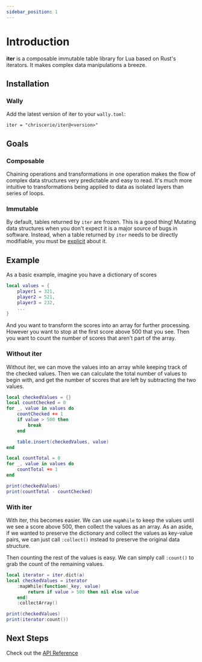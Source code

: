 ```yaml
---
sidebar_position: 1
---
```


# Introduction

**iter** is a composable immutable table library for Lua based on Rust's iterators. It makes complex data manipulations a breeze.

## Installation

### Wally

Add the latest version of iter to your `wally.toml`:

```console
iter = "chriscerie/iter@<version>"
```

## Goals

### Composable

Chaining operations and transformations in one operation makes the flow of complex data structures very predictable and easy to read. It's much more intuitive to transformations being applied to data as isolated layers than series of loops.

### Immutable

By default, tables returned by `iter` are frozen. This is a good thing! Mutating data structures when you don't expect it is a major source of bugs in software. Instead, when a table returned by `iter` needs to be directly modifiable, you must be [explicit](/iter/api/iter#asMut) about it.

## Example

As a basic example, imagine you have a dictionary of scores
```lua
local values = {
    player1 = 321,
    player2 = 521,
    player3 = 232,
    ...
}
```

And you want to transform the scores into an array for further processing. However you want to stop at the first score above 500 that you see. Then you want to count the number of scores that aren't part of the array.

### Without iter
Without iter, we can move the values into an array while keeping track of the checked values. Then we can calculate the total number of values to begin with, and get the number of scores that are left by subtracting the two values.
```lua
local checkedValues = {}
local countChecked = 0
for _, value in values do
	countChecked += 1
	if value > 500 then
		break
	end

	table.insert(checkedValues, value)
end

local countTotal = 0
for _, value in values do
	countTotal += 1
end

print(checkedValues)
print(countTotal - countChecked)
```

### With iter
With iter, this becomes easier. We can use `mapWhile` to keep the values until we see a score above 500, then collect the values as an array. As an aside, if we wanted to preserve the dictionary and collect the values as key-value pairs, we can just call `:collect()` instead to preserve the original data structure.

Then counting the rest of the values is easy. We can simply call `:count()` to grab the count of the remaining values.
```lua
local iterator = iter.dict(a)
local checkedValues = iterator
	:mapWhile(function(_key, value)
		return if value > 500 then nil else value
	end)
	:collectArray()

print(checkedValues)
print(iterator:count())
```

## Next Steps

Check out the [API Reference](/iter/api)